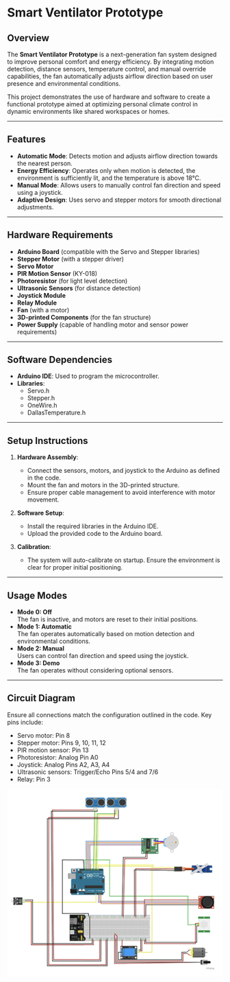 # Smart Ventilator Prototype

## Overview
The **Smart Ventilator Prototype** is a next-generation fan system designed to improve personal comfort and energy efficiency. By integrating motion detection, distance sensors, temperature control, and manual override capabilities, the fan automatically adjusts airflow direction based on user presence and environmental conditions. 

This project demonstrates the use of hardware and software to create a functional prototype aimed at optimizing personal climate control in dynamic environments like shared workspaces or homes.

---

## Features
- **Automatic Mode**: Detects motion and adjusts airflow direction towards the nearest person.
- **Energy Efficiency**: Operates only when motion is detected, the environment is sufficiently lit, and the temperature is above 18°C.
- **Manual Mode**: Allows users to manually control fan direction and speed using a joystick.
- **Adaptive Design**: Uses servo and stepper motors for smooth directional adjustments.

---

## Hardware Requirements
- **Arduino Board** (compatible with the Servo and Stepper libraries)
- **Stepper Motor** (with a stepper driver)
- **Servo Motor**
- **PIR Motion Sensor** (KY-018)
- **Photoresistor** (for light level detection)
- **Ultrasonic Sensors** (for distance detection)
- **Joystick Module**
- **Relay Module**
- **Fan** (with a motor)
- **3D-printed Components** (for the fan structure)
- **Power Supply** (capable of handling motor and sensor power requirements)

---

## Software Dependencies
- **Arduino IDE**: Used to program the microcontroller.
- **Libraries**:
  - Servo.h
  - Stepper.h
  - OneWire.h
  - DallasTemperature.h

---

## Setup Instructions
1. **Hardware Assembly**:
   - Connect the sensors, motors, and joystick to the Arduino as defined in the code.
   - Mount the fan and motors in the 3D-printed structure.
   - Ensure proper cable management to avoid interference with motor movement.

2. **Software Setup**:
   - Install the required libraries in the Arduino IDE.
   - Upload the provided code to the Arduino board.

3. **Calibration**:
   - The system will auto-calibrate on startup. Ensure the environment is clear for proper initial positioning.

---

## Usage Modes
- **Mode 0: Off**  
  The fan is inactive, and motors are reset to their initial positions.
- **Mode 1: Automatic**  
  The fan operates automatically based on motion detection and environmental conditions.
- **Mode 2: Manual**  
  Users can control fan direction and speed using the joystick.
- **Mode 3: Demo**  
  The fan operates without considering optional sensors.

---

## Circuit Diagram
Ensure all connections match the configuration outlined in the code. Key pins include:
- Servo motor: Pin 8
- Stepper motor: Pins 9, 10, 11, 12
- PIR motion sensor: Pin 13
- Photoresistor: Analog Pin A0
- Joystick: Analog Pins A2, A3, A4
- Ultrasonic sensors: Trigger/Echo Pins 5/4 and 7/6
- Relay: Pin 3

![Smart Ventilator Prototype](arduino.png)


